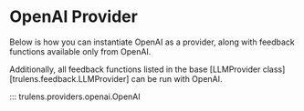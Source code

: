 # OpenAI Provider

Below is how you can instantiate OpenAI as a provider, along with feedback
functions available only from OpenAI.

Additionally, all feedback functions listed in the base
[LLMProvider class][trulens.feedback.LLMProvider] can be run with
OpenAI.

::: trulens.providers.openai.OpenAI
